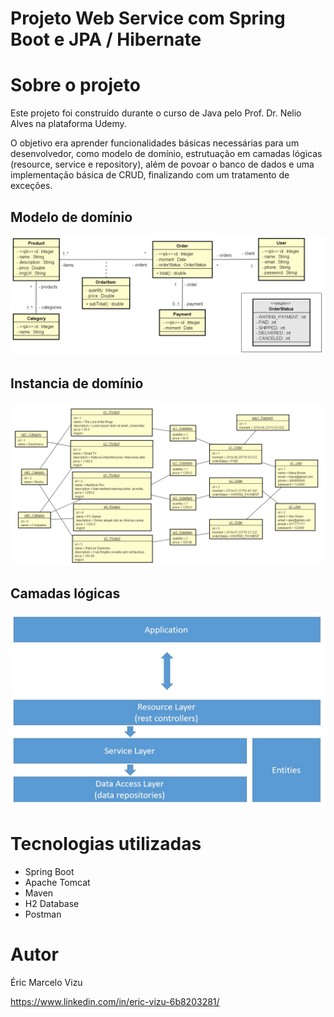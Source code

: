 # Projeto Web Service com Spring Boot e JPA / Hibernate

# Sobre o projeto

Este projeto foi construído durante o curso de Java pelo Prof. Dr. Nelio Alves na plataforma Udemy.

O objetivo era aprender funcionalidades básicas necessárias para um desenvolvedor, como modelo de domínio, estrutuação em camadas lógicas (resource, service e repository), além de povoar o banco de dados e uma implementação básica de CRUD, finalizando com um tratamento de exceções.

## Modelo de domínio
![Modelo de domínio](https://github.com/ericvizu/assets/blob/main/workshop-springboot3-jpa/assets/modelo_dominio.png)

## Instancia de domínio
![Instância de domínio](https://github.com/ericvizu/assets/blob/main/workshop-springboot3-jpa/assets/instancia_dominio.png)

## Camadas lógicas
![Camadas lógicas](https://github.com/ericvizu/assets/blob/main/workshop-springboot3-jpa/assets/camadas_logicas.png)

# Tecnologias utilizadas
- Spring Boot
- Apache Tomcat
- Maven
- H2 Database
- Postman

# Autor

Éric Marcelo Vizu

https://www.linkedin.com/in/eric-vizu-6b8203281/
